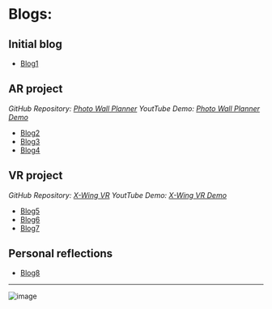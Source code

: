 # Blogs:
## Initial blog
- [Blog1](Blog_01.md)
  
## AR project
_GitHub Repository: [Photo Wall Planner](https://github.com/XRD10/photo-wall-planner)_
_YoutTube Demo: [Photo Wall Planner Demo](https://youtu.be/E9mOAo1mXzE)_

- [Blog2](DevBlog1.md)
- [Blog3](DevBlog2.md)
- [Blog4](DevBlog3.md)
  
## VR project
_GitHub Repository: [X-Wing VR](https://github.com/XRD10/x-wing-vr)_
_YoutTube Demo: [X-Wing VR Demo]()_

- [Blog5](DevBlog4.md)
- [Blog6](DevBlog5.md)
- [Blog7](DevBlog6.md)

## Personal reflections
- [Blog8](PersonalReflections.md)


---


![image](https://github.com/user-attachments/assets/3f02e76e-2914-4d1a-b648-f07b3d03afe0)
